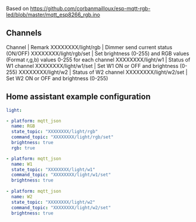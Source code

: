 Based on https://github.com/corbanmailloux/esp-mqtt-rgb-led/blob/master/mqtt_esp8266_rgb.ino

## Channels

Channel | Remark
XXXXXXXX/light/rgb | Dimmer send current status (ON/OFF)
XXXXXXXX/light/rgb/set | Set brightness (0-255) and RGB values (Format r,g,b) values 0-255 for each channel
XXXXXXXX/light/w1 | Status of W1 channel
XXXXXXXX/light/w1/set | Set W1 ON or OFF and brightness (0-255)
XXXXXXXX/light/w2 | Status of W2 channel
XXXXXXXX/light/w2/set | Set W2 ON or OFF and brightness (0-255)

## Home assistant example configuration

```yaml
light:

- platform: mqtt_json
  name: RGB
  state_topic: "XXXXXXXX/light/rgb"
  command_topic: "XXXXXXXX/light/rgb/set"
  brightness: true
  rgb: true

- platform: mqtt_json
  name: W1
  state_topic: "XXXXXXXX/light/w1"
  command_topic: "XXXXXXXX/light/w1/set"
  brightness: true
  
- platform: mqtt_json
  name: W2
  state_topic: "XXXXXXXX/light/w2"
  command_topic: "XXXXXXXX/light/w2/set"
  brightness: true

```

